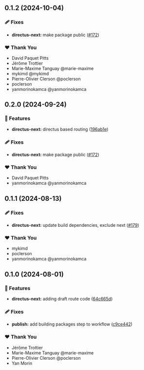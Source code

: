 ## 0.1.2 (2024-10-04)


### 🩹 Fixes

- **directus-next:** make package public ([#172](https://github.com/OKAMca/stack/pull/172))


### ❤️  Thank You

- David Paquet Pitts
- Jérôme Trottier
- Marie-Maxime Tanguay @marie-maxime
- mykimd @mykimd
- Pierre-Olivier Clerson @poclerson
- poclerson
- yanmorinokamca @yanmorinokamca

## 0.2.0 (2024-09-24)


### 🚀 Features

- **directus-next:** directus based routing ([196ab1e](https://github.com/OKAMca/stack/commit/196ab1e))


### 🩹 Fixes

- **directus-next:** make package public ([#172](https://github.com/OKAMca/stack/pull/172))


### ❤️  Thank You

- David Paquet Pitts
- yanmorinokamca @yanmorinokamca

## 0.1.1 (2024-08-13)


### 🩹 Fixes

- **directus-next:** update build dependencies, exclude next ([#179](https://github.com/OKAMca/stack/pull/179))


### ❤️  Thank You

- mykimd
- poclerson
- yanmorinokamca @yanmorinokamca

## 0.1.0 (2024-08-01)


### 🚀 Features

- **directus-next:** adding draft route code ([64c665d](https://github.com/OKAMca/stack/commit/64c665d))


### 🩹 Fixes

- **publish:** add building packages step to workflow ([c9ce442](https://github.com/OKAMca/stack/commit/c9ce442))


### ❤️  Thank You

- Jérôme Trottier
- Marie-Maxime Tanguay @marie-maxime
- Pierre-Olivier Clerson @poclerson
- Yan Morin